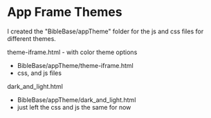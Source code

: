 # App Frame Themes

I created the "BibleBase/appTheme" folder for the js and css files for different themes.



theme-iframe.html - with color theme options
- BibleBase/appTheme/theme-iframe.html
- css, and js files

dark_and_light.html
- BibleBase/appTheme/dark_and_light.html
- just left the css and js the same for now